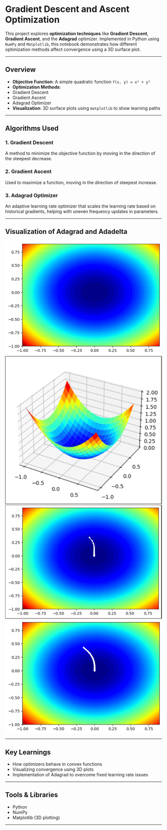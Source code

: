 # Gradient Descent and Ascent Optimization

This project explores **optimization techniques** like **Gradient Descent**, **Gradient Ascent**, and the **Adagrad** optimizer. Implemented in Python using `NumPy` and `Matplotlib`, this notebook demonstrates how different optimization methods affect convergence using a 3D surface plot.

---

##  Overview

-  **Objective Function**: A simple quadratic function `f(x, y) = x² + y²`
-  **Optimization Methods**:  
  - Gradient Descent  
  - Gradient Ascent  
  - Adagrad Optimizer
-  **Visualization**: 3D surface plots using `matplotlib` to show learning paths

---

##  Algorithms Used

### 1. Gradient Descent
A method to minimize the objective function by moving in the direction of the steepest decrease.

### 2. Gradient Ascent
Used to maximize a function, moving in the direction of steepest increase.

### 3. Adagrad Optimizer
An adaptive learning rate optimizer that scales the learning rate based on historical gradients, helping with uneven frequency updates in parameters.

---

##  Visualization of Adagrad and Adadelta

![contour](project/contour.png)
![plot](project/plot.png)
![f1plot](project/f1plot.png)
![f2plot](project/f2plot.png)

---

## Key Learnings

- How optimizers behave in convex functions
- Visualizing convergence using 3D plots
- Implementation of Adagrad to overcome fixed learning rate issues

---

## Tools & Libraries

- Python 
- NumPy
- Matplotlib (3D plotting)

---


